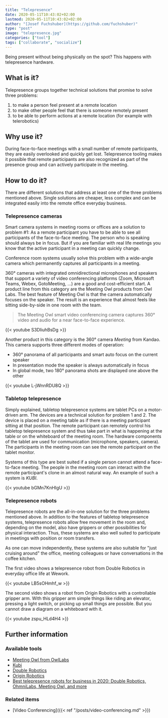 ```yaml
---
title: "Telepresence"
date: 2020-05-11T10:43:02+02:00
lastmod: 2020-05-11T10:43:02+02:00
author: "[Josef Fuchshuber](https://github.com/fuchshuber)"
type: "post"
image: "telepresence.jpg"
categories: ["tool"]
tags: ["collaborate", "socialize"]
---
```


Being present without being physically on the spot? This happens with telepresence hardware.

<!--more-->

## What is it?

Telepresence groups together technical solutions that promise to solve three problems:

1. to make a person feel present at a remote location
2. to make other people feel that there is someone remotely present
3. to be able to perform actions at a remote location (for example with telerobotics)

## Why use it?

During face-to-face meetings with a small number of remote participants, they are easily overlooked and quickly get lost. Telepresence tooling makes it possible that remote participants are also recognized as part of the presence group and can actively participate in the meeting.

## How to do it?

There are different solutions that address at least one of the three problems mentioned above. Single solutions are cheaper, less complex and can be integrated easily into the remote office everyday business.

### Telepresence cameras

Smart camera systems in meeting rooms or offices are a solution to problem #1: As a remote participant you have to be able to see all participants of the face-to-face meeting. The person who is speaking should always be in focus. But if you are familiar with real life meetings you know that the active participant in a meeting can quickly change.

Conference room systems usually solve this problem with a wide-angle camera which permanently captures all participants in a meeting.

360° cameras with integrated omnidirectional microphones and speakers that support a variety of video conferencing platforms (Zoom, Microsoft Teams, Webex, GotoMeeting, ...) are a good and cost-efficient start. A product line from this category are the Meeting Owl products from Owl Labs. The best feature of Meeting Owl is that the camera automatically focuses on the speaker. The result is an experience that almost feels like sitting side-by-side in one room with the team.

> The Meeting Owl smart video conferencing camera captures 360° video and audio for a near face-to-face experience.

{{< youtube S3DliuhBsDg >}}

Another product in this category is the 360° camera *Meeting* from Kandao. This camera supports three different modes of operation:

* 360° panorama of all participants and smart auto focus on the current speaker
* In presentation mode the speaker is always automatically in focus
* In global mode, two 180° panorama shots are displayed one above the other

{{< youtube L-jWnnRDU8Q >}}

### Tabletop telepresence

Simply explained, tabletop telepresence systems are tablet PCs on a motor-driven arm. The devices are a technical solution for problem 1 and 2. The device is placed on a meeting table as if there is a meeting participant sitting at that position. The remote participant can remotely control his tabletop telepresence system and thus take part in what is happening at the table or on the whiteboard of the meeting room. The hardware components of the tablet are used for communication (microphone, speakers, camera). The participants in the meeting room can see the remote participant on the tablet monitor.

Systems of this type are best suited if a single person cannot attend a face-to-face meeting. The people in the meeting room can interact with the remote participant's clone in an almost natural way. An example of such a system is *KUBI*.

{{< youtube bGMn7KnHIgU >}}

### Telepresence robots

Telepresence robots are the all-in-one solution for the three problems mentioned above. In addition to the features of tabletop telepresence systems, telepresence robots allow free movement in the room and, depending on the model, also have grippers or other possibilities for physical interaction. Thus, these systems are also well suited to participate in meetings with position or room transfers.

As one can move independently, these systems are also suitable for "just cruising around" the office, meeting colleagues or have conversations in the coffee kitchen.

The first video shows a telepresence robot from Double Robotics in everyday office life at Wework.

{{< youtube LB5sOHmhf_w >}}

The second video shows a robot from Origin Robotics with a controllable gripper arm. With this gripper arm simple things like riding an elevator, pressing a light switch, or picking up small things are possible. But you cannot draw a diagram on a whiteboard with it.

{{< youtube zspu_HLd4H4 >}}

## Further information

### Available tools

* [Meeting Owl from OwlLabs](https://www.owllabs.com/)
* [Kubi](https://www.kubiconnect.com/)
* [Double Robotics](https://www.doublerobotics.com/)
* [Origin Robotics](https://www.originrobotics.com/)
* [Best telepresence robots for business in 2020: Double Robotics, OhmniLabs, Meeting Owl, and more](https://www.zdnet.com/article/best-telepresence-robots/)

### Related items

* [Video Conferencing]({{< ref "/posts/video-conferencing.md" >}})
